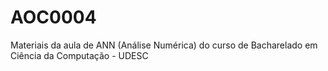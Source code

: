 # AOC0004
Materiais da aula de ANN (Análise Numérica) do curso de Bacharelado em Ciência da Computação - UDESC
